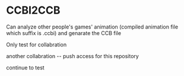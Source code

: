# CCBI2CCB
Can analyze other people's games' animation (compiled animation file which suffix is .ccbi) and genarate the CCB file

Only test for collabration

another collabration -- push access for this repository

continue to test
